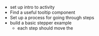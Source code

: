 - set up intro to activity
- Find a useful tooltip component
- Set up a process for going through steps
- build a basic stepper example
  - each step should move the 